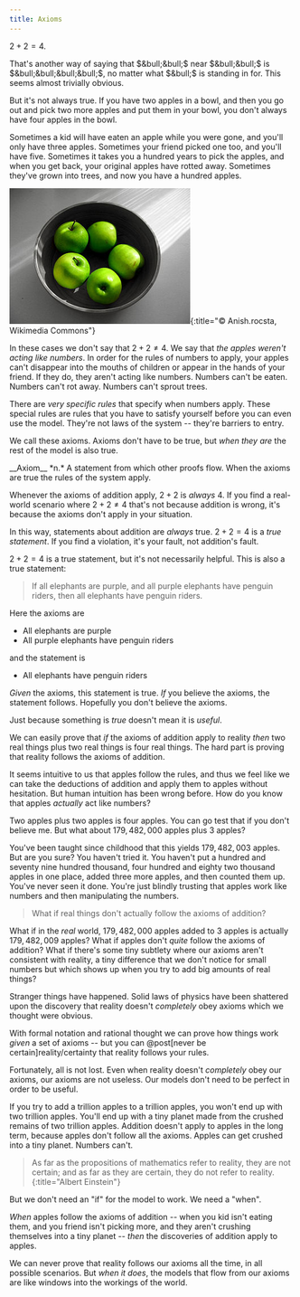 ```yaml
---
title: Axioms
---
```

$2 + 2 = 4$.

That's another way of saying that $&bull;&bull;$ near $&bull;&bull;$ is $&bull;&bull;&bull;&bull;$, no matter what $&bull;$ is standing in for. This seems almost trivially obvious.

But it's not always true. If you have two apples in a bowl, and then you go out and pick two more apples and put them in your bowl, you don't always have four apples in the bowl.

Sometimes a kid will have eaten an apple while you were gone, and you'll only have three apples. Sometimes your friend picked one too, and you'll have five. Sometimes it takes you a hundred years to pick the apples, and when you get back, your original apples have rotted away. Sometimes they've grown into trees, and now you have a hundred apples.

![Five apples in a bowl](/images/apples.jpg){:title="© Anish.rocsta, Wikimedia Commons"}

In these cases we don't say that $2 + 2 \ne 4$. We say that *the apples weren't acting like numbers*. In order for the rules of numbers to apply, your apples can't disappear into the mouths of children or appear in the hands of your friend. If they do, they aren't acting like numbers. Numbers can't be eaten. Numbers can't rot away. Numbers can't sprout trees.

There are *very specific rules* that specify when numbers apply. These special rules are rules that you have to satisfy yourself before you can even use the model. They're not laws of the system -- they're barriers to entry.

We call these <span class="define" markdown="inline">axioms</span>. Axioms don't have to be true, but *when they are* the rest of the model is also true.

<aside class="define" markdown="block">
__Axiom__ *n.*
A statement from which other proofs flow. When the axioms are true the rules of the system apply.
</aside>

Whenever the axioms of addition apply, $2 + 2$ is *always* $4$. If you find a real-world scenario where $2 + 2 \ne 4$ that's not because addition is wrong, it's because the axioms don't apply in your situation.

In this way, statements about addition are *always* true. $2 + 2 = 4$ is a *true statement*. If you find a violation, it's your fault, not addition's fault.

$2 + 2 = 4$ is a true statement, but it's not necessarily helpful. This is also a true statement:

> If all elephants are purple, and all purple elephants have penguin riders, then all elephants have penguin riders.

Here the axioms are

* All elephants are purple
* All purple elephants have penguin riders

and the statement is

* All elephants have penguin riders

*Given* the axioms, this statement is true. *If* you believe the axioms, the statement follows. Hopefully you don't believe the axioms.

Just because something is *true* doesn't mean it is *useful*.

We can easily prove that *if* the axioms of addition apply to reality *then* two real things plus two real things is four real things. The hard part is proving that reality follows the axioms of addition.

It seems intuitive to us that apples follow the rules, and thus we feel like we can take the deductions of addition and apply them to apples without hesitation. But human intuition has been wrong before. How do you know that apples *actually* act like numbers?

Two apples plus two apples is four apples. You can go test that if you don't believe me. But what about $179,482,000$ apples plus $3$ apples?

You've been taught since childhood that this yields $179,482,003$ apples. But are you sure? You haven't tried it. You haven't put a hundred and seventy nine hundred thousand, four hundred and eighty two thousand apples in one place, added three more apples, and then counted them up. You've never seen it done. You're just blindly trusting that apples work like numbers and then manipulating the numbers.

> What if real things don't actually follow the axioms of addition?

What if in the *real* world, $179,482,000$ apples added to $3$ apples is actually $179,482,009$ apples? What if apples don't *quite* follow the axioms of addition? What if there's some tiny subtlety where our axioms aren't consistent with reality, a tiny difference that we don't notice for small numbers but which shows up when you try to add big amounts of real things?

Stranger things have happened. Solid laws of physics have been shattered upon the discovery that reality doesn't *completely* obey axioms which we thought were obvious.

With formal notation and rational thought we can prove how things work *given* a set of axioms -- but you can @post[never be certain]reality/certainty that reality follows your rules.

Fortunately, all is not lost. Even when reality doesn't *completely* obey our axioms, our axioms are not useless. Our models don't need to be perfect in order to be useful.

If you try to add a trillion apples to a trillion apples, you won't end up with two trillion apples. You'll end up with a tiny planet made from the crushed remains of two trillion apples. Addition doesn't apply to apples in the long term, because apples don't follow all the axioms. Apples can get crushed into a tiny planet. Numbers can't.

> As far as the propositions of mathematics refer to reality, they are not certain; and as far as they are certain, they do not refer to reality.
{:title="Albert Einstein"}

But we don't need an "if" for the model to work. We need a "when".

*When* apples follow the axioms of addition -- when you kid isn't eating them, and you friend isn't picking more, and they aren't crushing themselves into a tiny planet -- *then* the discoveries of addition apply to apples.

We can never prove that reality follows our axioms all the time, in all possible scenarios. But *when it does*, the models that flow from our axioms are like windows into the workings of the world.
